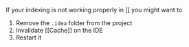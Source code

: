 If your indexing is not working properly in [[ you might want to

1. Remove the `.idea` folder from the project
2. Invalidate [[Cache]] on the IDE
3. Restart it